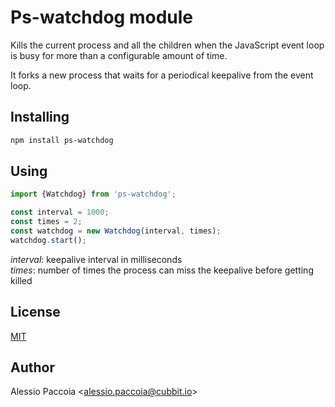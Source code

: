 # Ps-watchdog module
Kills the current process and all the children when the JavaScript event loop is busy for more than a configurable amount of time.

It forks a new process that waits for a periodical keepalive from the event loop.

## Installing

```sh
npm install ps-watchdog
```

## Using

```javascript
import {Watchdog} from 'ps-watchdog';

const interval = 1000;
const times = 2;
const watchdog = new Watchdog(interval, times);
watchdog.start();
```

*interval*: keepalive interval in milliseconds  
*times*: number of times the process can miss the keepalive before getting killed

## License
[MIT](https://github.com/alessiopcc/ps-watchdog/blob/master/LICENSE)

## Author
Alessio Paccoia <<alessio.paccoia@cubbit.io>>
